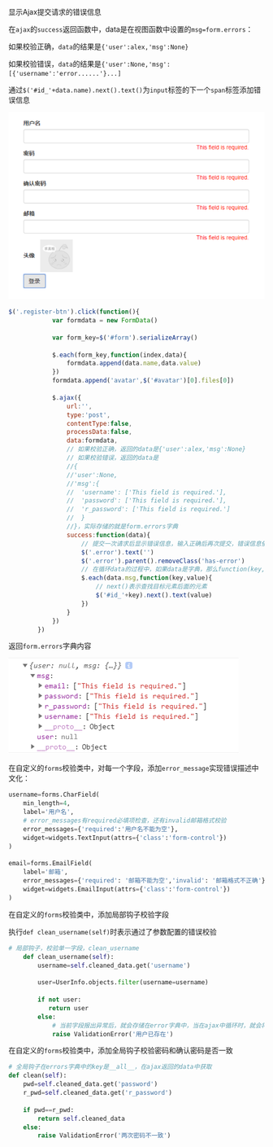 显示Ajax提交请求的错误信息

在`ajax`的`success`返回函数中，data是在视图函数中设置的`msg=form.errors`：

如果校验正确，`data`的结果是`{'user':alex,'msg':None}`

如果校验错误，`data`的结果是`{'user':None,'msg':[{'username':'error......'}...]`

通过`$('#id_'+data.name).next().text()`为`input`标签的下一个`span`标签添加错误信息

![1544429212328](.\image\1544429212328.png)

```javascript
$('.register-btn').click(function(){
            var formdata = new FormData()

            var form_key=$('#form').serializeArray()

            $.each(form_key,function(index,data){
                formdata.append(data.name,data.value)
            })
            formdata.append('avatar',$('#avatar')[0].files[0])

            $.ajax({
                url:'',
                type:'post',
                contentType:false,
                processData:false,
                data:formdata,
                // 如果校验正确，返回的data是{'user':alex,'msg':None}
                // 如果校验错误，返回的data是
                //{
                //'user':None,
                //'msg':{
                //	'username': ['This field is required.'], 
                //	'password': ['This field is required.'], 
                //	'r_password': ['This field is required.']
            	//	}
                //}，实际存储的就是form.errors字典
                success:function(data){
                    // 提交一次请求后显示错误信息，输入正确后再次提交，错误信息依然显示，并没有清空，所以在添加错误信息前，先将所有字段的错误信息和has-error样式都清空
                    $('.error').text('')
                    $('.error').parent().removeClass('has-error')
                    // 在循环data的过程中，如果data是字典，那么function(key,value)传入的是字典的key和value，每一个标签的id是id_username等，所以对每一个标签后的span进行赋值错误信息
                    $.each(data.msg,function(key,value){
                        // next()表示查找目标元素后面的元素
                        $('#id_'+key).next().text(value)
                    })
                }
            })
        })
```

返回`form.errors`字典内容

![1544426704959](.\image\1544426665151.png)



在自定义的`forms`校验类中，对每一个字段，添加`error_message`实现错误描述中文化：

```python
username=forms.CharField(
    min_length=4,
    label='用户名',
    # error_messages有required必填项检查，还有invalid邮箱格式校验
    error_messages={'required':'用户名不能为空'},
    widget=widgets.TextInput(attrs={'class':'form-control'})
)
    
email=forms.EmailField(
    label='邮箱',
    error_messages={'required': '邮箱不能为空','invalid': '邮箱格式不正确'},
    widget=widgets.EmailInput(attrs={'class':'form-control'})
)
```



在自定义的`forms`校验类中，添加局部钩子校验字段

执行`def clean_username(self)`时表示通过了参数配置的错误校验

```python
# 局部钩子，校验单一字段，clean_username
    def clean_username(self):
        username=self.cleaned_data.get('username')

        user=UserInfo.objects.filter(username=username)

        if not user:
           return user
        else:
            # 当前字段报出异常后，就会存储在error字典中，当在ajax中循环时，就会将其根据id_+key.next.text存储为标签值
            raise ValidationError('用户已存在')
```



在自定义的`forms`校验类中，添加全局钩子校验密码和确认密码是否一致

```python
# 全局钩子在errors字典中的key是__all__，在ajax返回的data中获取
def clean(self):
    pwd=self.cleaned_data.get('password')
    r_pwd=self.cleaned_data.get('r_password')

    if pwd==r_pwd:
        return self.cleaned_data
    else:
        raise ValidationError('两次密码不一致')
```